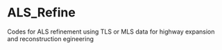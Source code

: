 # ALS_Refine
Codes for ALS refinement using TLS or MLS data for highway expansion and reconstruction egineering
